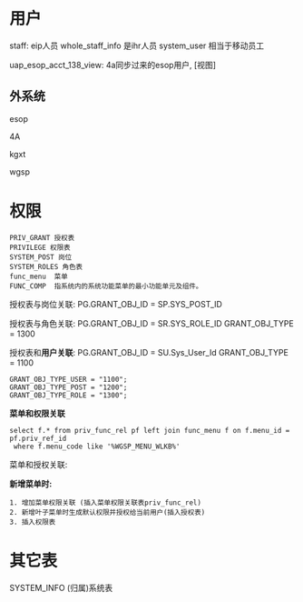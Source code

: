 #  用户

staff:  eip人员
 whole_staff_info   是ihr人员
 system_user        相当于移动员工



uap_esop_acct_138_view:    4a同步过来的esop用户, [视图]

## 外系统

esop

4A

kgxt

wgsp



# 权限

```
PRIV_GRANT 授权表  
PRIVILEGE 权限表
SYSTEM_POST 岗位
SYSTEM_ROLES 角色表
func_menu  菜单
FUNC_COMP  指系统内的系统功能菜单的最小功能单元及组件。
```

授权表与岗位关联: PG.GRANT_OBJ_ID = SP.SYS_POST_ID

授权表与角色关联: PG.GRANT_OBJ_ID = SR.SYS_ROLE_ID GRANT_OBJ_TYPE = 1300

授权表和**用户关联**: PG.GRANT_OBJ_ID = SU.Sys_User_Id  GRANT_OBJ_TYPE =  1100



```
GRANT_OBJ_TYPE_USER = "1100";
GRANT_OBJ_TYPE_POST = "1200";
GRANT_OBJ_TYPE_ROLE = "1300";
```

**菜单和权限关联**

```
select f.* from priv_func_rel pf left join func_menu f on f.menu_id = pf.priv_ref_id
 where f.menu_code like '%WGSP_MENU_WLKB%'
```

菜单和授权关联:

**新增菜单时:**

```
1. 增加菜单权限关联 (插入菜单权限关联表priv_func_rel)
2. 新增叶子菜单时生成默认权限并授权给当前用户(插入授权表)
3. 插入权限表
```





# 其它表

SYSTEM_INFO (归属)系统表
